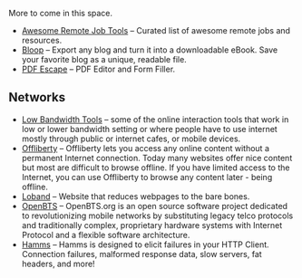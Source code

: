 More to come in this space.

- [Awesome Remote Job Tools](https://github.com/lukasz-madon/awesome-remote-job/) – Curated list of awesome remote jobs and resources.
- [Bloop](http://www.bloxp.com/) – Export any blog and turn it into a downloadable eBook. Save your favorite blog as a unique, readable file.
- [PDF Escape](http://www.pdfescape.com/) – PDF Editor and Form Filler.

## Networks

- [Low Bandwidth Tools](http://www.kstoolkit.org/Low+Bandwidth+Tools) – some of the online interaction tools that work in low or lower bandwidth setting or where people have to use internet mostly through public or internet cafes, or mobile devices.
- [Offliberty](http://offliberty.com/) – Offliberty lets you access any online content without a permanent Internet connection. Today many websites offer nice content but most are difficult to browse offline. If you have limited access to the Internet, you can use Offliberty to browse any content later - being offline.
- [Loband](http://www.loband.org/loband/) – Website that reduces webpages to the bare bones.
- [OpenBTS](http://openbts.org/) – OpenBTS.org is an open source software project dedicated to revolutionizing mobile networks by substituting legacy telco protocols and traditionally complex, proprietary hardware systems with Internet Protocol and a flexible software architecture.
- [Hamms](https://github.com/kevinburke/hamms) – Hamms is designed to elicit failures in your HTTP Client. Connection failures, malformed response data, slow servers, fat headers, and more!